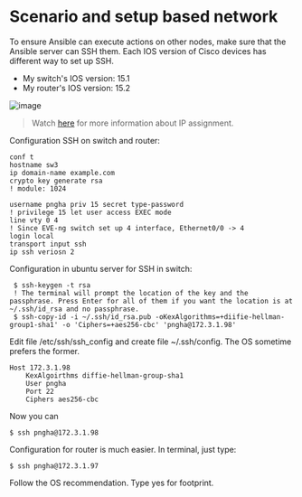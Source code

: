 # Scenario and setup based network

To ensure Ansible can execute actions on other nodes, make sure that the Ansible server can SSH them. Each IOS version of Cisco devices has different way to set up SSH.
- My switch's IOS version: 15.1
- My router's IOS version: 15.2



![image](https://user-images.githubusercontent.com/93396414/206422327-590f5bcc-3436-41ce-b102-c3a30da1e71f.png)

> Watch [here] for more information about IP assignment.

Configuration SSH on switch and router: 

    conf t
    hostname sw3
    ip domain-name example.com
    crypto key generate rsa 
    ! module: 1024
    
    username pngha priv 15 secret type-password
    ! privilege 15 let user access EXEC mode
    line vty 0 4 
    ! Since EVE-ng switch set up 4 interface, Ethernet0/0 -> 4
    login local
    transport input ssh
    ip ssh veriosn 2

Configuration in ubuntu server for SSH in switch:

     $ ssh-keygen -t rsa
     ! The terminal will prompt the location of the key and the passphrase. Press Enter for all of them if you want the location is at ~/.ssh/id_rsa and no passphrase.
     $ ssh-copy-id -i ~/.ssh/id_rsa.pub -oKexAlgorithms=+diifie-hellman-group1-sha1' -o 'Ciphers=+aes256-cbc' 'pngha@172.3.1.98'
     
Edit file /etc/ssh/ssh_config and create file ~/.ssh/config. The OS sometime prefers the former. 
    
    Host 172.3.1.98
        KexAlgoirthms diffie-hellman-group-sha1
        User pngha
        Port 22
        Ciphers aes256-cbc
 
 Now you can 
    
    $ ssh pngha@172.3.1.98

Configuration for router is much easier. In terminal, just type:

    $ ssh pngha@172.3.1.97
    
Follow the OS recommendation. Type yes for footprint.


[here]: https://github.com/PNg-HA/Network-Administration/tree/main/VLAN_access_Internet

